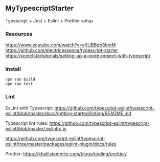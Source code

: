 ## MyTypescriptStarter

Typescript + Jest + Eslint + Prettier setup

### Resources  
https://www.youtube.com/watch?v=yKUBBdp3bmM
https://github.com/electricessence/typescript-starter
https://scotch.io/tutorials/setting-up-a-node-project-with-typescript

### Install
```
npm run build
npm run test
```

### Lint
EsLint with Typescript:
https://github.com/typescript-eslint/typescript-eslint/blob/master/docs/getting-started/linting/README.md

Typescript lint rules:
https://github.com/typescript-eslint/typescript-eslint/blob/master/.eslintrc.js

https://github.com/typescript-eslint/typescript-eslint/tree/master/packages/eslint-plugin/docs/rules

Prettier:
https://khalilstemmler.com/blogs/tooling/prettier/
